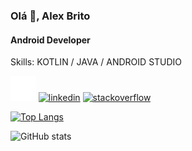 ### Olá 👋, Alex Brito
#### Android Developer

Skills: KOTLIN / JAVA / ANDROID STUDIO



[<img src='https://github.com/ubralex/ubralex/blob/main/github-mark-white.png' alt='github' height='40'>](https://github.com/ubralex)  [<img src='[https://cdn.jsdelivr.net/npm/simple-icons@3.0.1/icons/linkedin.svg](https://iconsplace.com/wp-content/uploads/_icons/ffffff/256/png/linkedin-icon-18-256.png)' alt='linkedin' height='40'>](https://www.linkedin.com/in/ubralex/)  [<img src='https://cdn.jsdelivr.net/npm/simple-icons@3.0.1/icons/stackoverflow.svg' alt='stackoverflow' height='40'>](https://stackoverflow.com/users/ubralex)  

[![Top Langs](https://github-readme-stats.vercel.app/api/top-langs/?username=ubralex)](https://github.com/anuraghazra/github-readme-stats)

![GitHub stats](https://github-readme-stats.vercel.app/api?username=ubralex&show_icons=true)  

